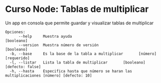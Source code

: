 # Curso Node: Tablas de multiplicar
Un app en consola que permite guardar y visualizar tablas de multiplicar
```
Opciones:
      --help     Muestra ayuda                                        [booleano]
      --version  Muestra número de versión                            [booleano]
  -b, --base     Es la base de la tabla a multiplicar       [número] [requerido]
  -l, --listar   Lista la tabla de multiplicar       [booleano] [defecto: false]
  -h, --hasta    Especifica hasta que número se haran las multiplicaciones [número] [defecto: 10]
```
